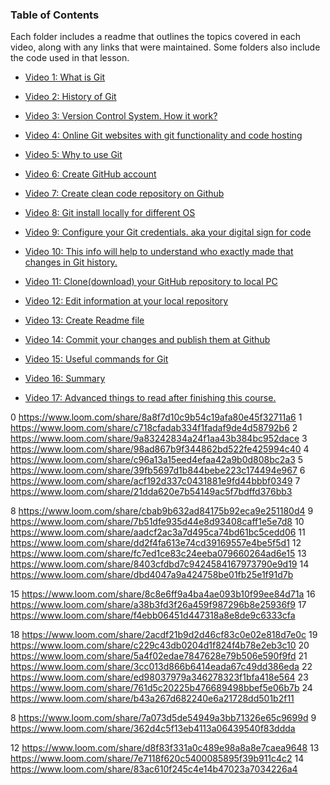 ### Table of Contents

Each folder includes a readme that outlines the topics covered in each video, along with any links that were maintained. Some folders also include the code used in that lesson.


- [Video 1: What is Git](./video-01)
- [Video 2: History of Git](./video-02)
- [Video 3: Version Control System. How it work?](./video-03)
- [Video 4: Online Git websites with git functionality and code hosting](./video-04)
- [Video 5: Why to use Git](./video-05)

- [Video 6: Create GitHub account](./video-06)
- [Video 7: Create clean code repository on Github](./video-07)
- [Video 8: Git install locally for different OS](./video-08)

- [Video 9: Configure your Git credentials. aka your digital sign for code](.//video-09)
- [Video 10: This info will help to understand who exactly made that changes in Git history.](./video-10)

- [Video 11: Clone(download) your GitHub repository to local PC](./video-11)

- [Video 12: Edit information at your local repository](./video-12)
- [Video 13: Create Readme file](./video-13)

- [Video 14: Commit your changes and publish them at Github](./video-14)

- [Video 15: Useful commands for Git](./video-15)
- [Video 16: Summary](./video-16)
- [Video 17: Advanced things to read after finishing this course.](./video-17)


0 https://www.loom.com/share/8a8f7d10c9b54c19afa80e45f32711a6
1 https://www.loom.com/share/c718cfadab334f1fadaf9de4d58792b6
2 https://www.loom.com/share/9a83242834a24f1aa43b384bc952dace
3 https://www.loom.com/share/98ad867b9f344862bd522fe425994c40
4 https://www.loom.com/share/c96a13a15eed4efaa42a9b0d808bc2a3
5 https://www.loom.com/share/39fb5697d1b844bebe223c174494e967
6 https://www.loom.com/share/acf192d337c0431881e9fd44bbbf0349
7 https://www.loom.com/share/21dda620e7b54149ac5f7bdffd376bb3

8 https://www.loom.com/share/cbab9b632ad84175b92eca9e251180d4
9 https://www.loom.com/share/7b51dfe935d44e8d93408caff1e5e7d8
10 https://www.loom.com/share/aadcf2ac3a7d495ca74bd61bc5cedd06
11 https://www.loom.com/share/dd2f4fa613e74cd39169557e4be5f5d1
12 https://www.loom.com/share/fc7ed1ce83c24eeba079660264ad6e15
13 https://www.loom.com/share/8403cfdbd7c9424584167973790e9d19
14 https://www.loom.com/share/dbd4047a9a424758be01fb25e1f91d7b

15 https://www.loom.com/share/8c8e6ff9a4ba4ae093b10f99ee84d71a
16 https://www.loom.com/share/a38b3fd3f26a459f987296b8e25936f9
17 https://www.loom.com/share/f4ebb06451d447318a8e8de9c6333cfa

18 https://www.loom.com/share/2acdf21b9d2d46cf83c0e02e818d7e0c
19 https://www.loom.com/share/c229c43db0204d1f824f4b78e2eb3c10
20 https://www.loom.com/share/5a4f02edae7847628e79b506e590f9fd
21 https://www.loom.com/share/3cc013d866b6414eada67c49dd386eda
22 https://www.loom.com/share/ed98037979a346278323f1bfa418e564
23 https://www.loom.com/share/761d5c20225b476689498bbef5e06b7b
24 https://www.loom.com/share/b43a267d682240e6a21728dd501b2f11


8 https://www.loom.com/share/7a073d5de54949a3bb71326e65c9699d
9 https://www.loom.com/share/362d4c5f13eb4113a06439540f83ddda

12 https://www.loom.com/share/d8f83f331a0c489e98a8a8e7caea9648
13 https://www.loom.com/share/7e7118f620c5400085895f39b911c4c2
14 https://www.loom.com/share/83ac610f245c4e14b47023a7034226a4


